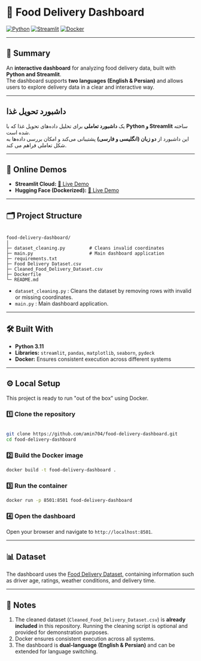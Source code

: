 
# 🚚 Food Delivery Dashboard 

[![Python](https://img.shields.io/badge/Python-3.11-blue?logo=python&logoColor=white)](https://www.python.org/)
[![Streamlit](https://img.shields.io/badge/Streamlit-Interactive-orange?logo=streamlit&logoColor=white)](https://streamlit.io/)
[![Docker](https://img.shields.io/badge/Docker-Container-blue?logo=docker&logoColor=white)](https://www.docker.com/)


---

## 📌 Summary
An **interactive dashboard** for analyzing food delivery data, built with **Python and Streamlit**.  
The dashboard supports **two languages (English & Persian)** and allows users to explore delivery data in a clear and interactive way.

---

## داشبورد تحویل غذا
یک **داشبورد تعاملی** برای تحلیل داده‌های تحویل غذا که با **Python و Streamlit** ساخته شده است.  
این داشبورد از **دو زبان (انگلیسی و فارسی)** پشتیبانی می‌کند و امکان بررسی داده‌ها به شکل تعاملی فراهم می کند.

---

## 🚀 Online Demos
- **Streamlit Cloud:** [🔗 Live Demo](...your-streamlit-link...)  
- **Hugging Face (Dockerized):** [🐳 Live Demo](...your-hugging-face-link...)

---

## 🗂️ Project Structure
```

food-delivery-dashboard/
│
├─ dataset_cleaning.py         # Cleans invalid coordinates
├─ main.py                     # Main dashboard application
├─ requirements.txt
├─ Food Delivery Dataset.csv
├─ Cleaned_Food_Delivery_Dataset.csv
├─ Dockerfile
└─ README.md

````

- `dataset_cleaning.py` : Cleans the dataset by removing rows with invalid or missing coordinates.  
- `main.py` : Main dashboard application.

---

## 🛠️ Built With
- **Python 3.11**
- **Libraries:** `streamlit`, `pandas`, `matplotlib`, `seaborn`, `pydeck`
- **Docker:** Ensures consistent execution across different systems

---

## ⚙️ Local Setup

This project is ready to run "out of the box" using Docker.

### 1️⃣ Clone the repository
```bash

git clone https://github.com/amin704/food-delivery-dashboard.git
cd food-delivery-dashboard

````

### 2️⃣ Build the Docker image

```bash
docker build -t food-delivery-dashboard .
```

### 3️⃣ Run the container

```bash
docker run -p 8501:8501 food-delivery-dashboard
```

### 4️⃣ Open the dashboard

Open your browser and navigate to `http://localhost:8501`.



---

## 📊 Dataset

The dashboard uses the [Food Delivery Dataset](https://www.kaggle.com/datasets/gauravmalik26/food-delivery-dataset?resource=download&select=train.csv), containing information such as driver age, ratings, weather conditions, and delivery time.

---

## 📝 Notes

1. The cleaned dataset (`Cleaned_Food_Delivery_Dataset.csv`) is **already included** in this repository. Running the cleaning script is optional and provided for demonstration purposes.
2. Docker ensures consistent execution across all systems.
3. The dashboard is **dual-language (English & Persian)** and can be extended for language switching.


